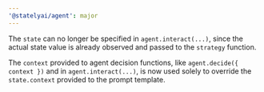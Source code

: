 ```yaml
---
'@statelyai/agent': major
---
```


The `state` can no longer be specified in `agent.interact(...)`, since the actual state value is already observed and passed to the `strategy` function.

The `context` provided to agent decision functions, like `agent.decide({ context })` and in `agent.interact(...)`, is now used solely to override the `state.context` provided to the prompt template.
